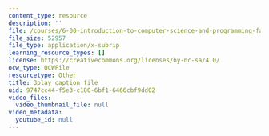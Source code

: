 ```yaml
---
content_type: resource
description: ''
file: /courses/6-00-introduction-to-computer-science-and-programming-fall-2008/9747cc44f5e3c1806bf16466cbf9dd02_le8tpXQyYcM.srt
file_size: 52957
file_type: application/x-subrip
learning_resource_types: []
license: https://creativecommons.org/licenses/by-nc-sa/4.0/
ocw_type: OCWFile
resourcetype: Other
title: 3play caption file
uid: 9747cc44-f5e3-c180-6bf1-6466cbf9dd02
video_files:
  video_thumbnail_file: null
video_metadata:
  youtube_id: null
---
```

